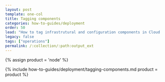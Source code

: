 ```yaml
---
layout: post
template: one-col
title: Tagging components
categories: how-to-guides/deployment
order: 50
lead: "How to tag infrastrutural and configuration components in Cloud 66 for Node"
legacy: false
tags: ["operations"]
permalink: /:collection/:path:output_ext
---
```


{% assign product = 'node' %}

{% include how-to-guides/deployment/tagging-components.md product = product %}